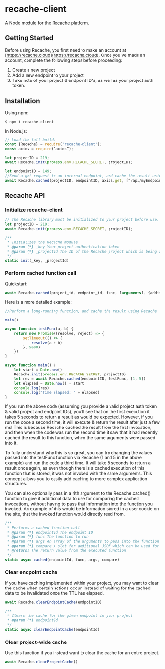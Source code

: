 # recache-client

A Node module for the [Recache](https://recache.cloud/) platform.

## Getting Started
Before using Recache, you first need to make an account at [https://recache.cloud](https://recache.cloud). Once you've made an account, complete the following steps before proceeding:
1. Create a new project
2. Add a new endpoint to your project
3. Take note of your project & endpoint ID's, as well as your project auth token.

## Installation

Using npm:
```shell
$ npm i recache-client
```

In Node.js:
```js
// Load the full build.
const {Recache} = require('recache-client');
const axios = require(“axios”);

let projectID = 219;
await Recache.init(process.env.RECACHE_SECRET, projectID);

let endpointID = 149;
//Send a get request to an internal endpoint, and cache the result using Recache
await Recache.cached(projectID, endpointID, axios.get, [“/api/myEndpoint”]);
```

## Recache API
### Initialize recache-client

```js
// The Recache library must be initialized to your project before use. Pass the project auth token & project ID into the init function.
let projectID = 219;
await Recache.init(process.env.RECACHE_SECRET, projectID);
```

```js
/**
 * Initializes the Recache module
 * @param {*} _key Your project authentication token
 * @param {*} _projectId The ID of the Recache project which is being accessed
 */
static init(_key, _projectId)
```
### Perform cached function call
Quickstart:
```js
await Recache.cached(project_id, endpoint_id, func, [arguments], {additional_data});
```


Here is a more detailed example:
```js
//Perform a long-running function, and cache the result using Recache

main()

async function testFunc(a, b) {
    return new Promise((resolve, reject) => {
        setTimeout(() => {
            resolve(a + b)
        }, 5000)
    })
}

async function main() {
    let start = Date.now()
    Recache.init(process.env.RECACHE_SECRET, projectID)
    let res = await Recache.cached(endpointID, testFunc, [1, 5])
    let elapsed = Date.now() - start
    console.log(res)
    console.log("Time elapsed: " + elapsed)
}
```
If you run the above code (assuming you provide a valid project auth token & valid project and endpoint IDs), you'll see that on the first execution it takes 5 seconds to return a result as would be expected. However, if you run the code a second time, it will execute & return the result after just a few ms! This is because Recache cached the result from the first invocation, and then when the code was run the second time it saw that it had recently cached the result to this function, when the same arguments were passed into it. 

To fully understand why this is so great, you can try changing the values passed into the testFunc function via Recache (1 and 5 in the above example) and run the code a third time. It will take 5 seconds to return a result once again, as even though there is a cached execution of this function that is stored, it was not invoked with the same arguments. This concept allows you to easily add caching to more complex application structures. 

You can also optionally pass in a 4th argument to the Recache.cached() function to give it additional data to use for comparing the cached invocations, without having to pass that information into the function you invoked. An example of this would be information stored in a user cookie on the site, that the invoked function would directly read from.

```js
/**
 * Performs a cached function call
 * @param {*} endpointId The endpoint ID
 * @param {*} func The function to run
 * @param {*} args An array of the arguments to pass into the function
 * @param {*} compare A slot for additional JSON which can be used for matching against the cache (if you have an endpoint that returns a different response depending on which user is currently signed in, you can pass the User object in to this argument)
 * @returns The return value from the executed function
 */
static async cached(endpointId, func, args, compare)
```

### Clear endpoint cache
If you have caching implemented within your project, you may want to clear the cache when certain actions occur, instead of waiting for the cached data to be invalidated once the TTL has elapsed.

```js
await Recache.clearEndpointCache(endpointID)
```

```js
/**
 * Clears the cache for the given endpoint in your project
 * @param {*} endpointId 
 */
static async clearEndpointCache(endpointId)
```

### Clear project-wide cache
Use this function if you instead want to clear the cache for an entire project.
```js
await Recache.clearProjectCache()
```

